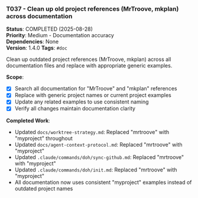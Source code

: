 ### T037 - Clean up old project references (MrTroove, mkplan) across documentation

**Status**: COMPLETED (2025-08-28)  
**Priority**: Medium - Documentation accuracy  
**Dependencies**: None  
**Version**: 1.4.0 **Tags**: `#doc`

Clean up outdated project references (MrTroove, mkplan) across all documentation files and replace with appropriate
generic examples.

**Scope**:

- [x] Search all documentation for "MrTroove" and "mkplan" references
- [x] Replace with generic project names or current project examples  
- [x] Update any related examples to use consistent naming
- [x] Verify all changes maintain documentation clarity

**Completed Work**:
- Updated `docs/worktree-strategy.md`: Replaced "mrtroove" with "myproject" throughout
- Updated `docs/agent-context-protocol.md`: Replaced "mrtroove" with "myproject" 
- Updated `.claude/commands/doh/sync-github.md`: Replaced "mrtroove" with "myproject"
- Updated `.claude/commands/doh/init.md`: Replaced "mrtroove" with "myproject"
- All documentation now uses consistent "myproject" examples instead of outdated project names
